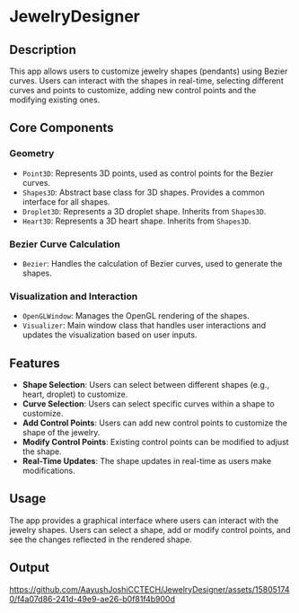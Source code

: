 # JewelryDesigner

## Description
This app allows users to customize jewelry shapes (pendants) using Bezier curves. Users can interact with the shapes in real-time, selecting different curves and points to customize, adding new control points and the modifying existing ones.

## Core Components

### Geometry
- `Point3D`: Represents 3D points, used as control points for the Bezier curves.
- `Shapes3D`: Abstract base class for 3D shapes. Provides a common interface for all shapes.
- `Droplet3D`: Represents a 3D droplet shape. Inherits from `Shapes3D`.
- `Heart3D`: Represents a 3D heart shape. Inherits from `Shapes3D`.

### Bezier Curve Calculation
- `Bezier`: Handles the calculation of Bezier curves, used to generate the shapes.

### Visualization and Interaction
- `OpenGLWindow`: Manages the OpenGL rendering of the shapes.
- `Visualizer`: Main window class that handles user interactions and updates the visualization based on user inputs.

## Features
- **Shape Selection**: Users can select between different shapes (e.g., heart, droplet) to customize.
- **Curve Selection**: Users can select specific curves within a shape to customize.
- **Add Control Points**: Users can add new control points to customize the shape of the jewelry.
- **Modify Control Points**: Existing control points can be modified to adjust the shape.
- **Real-Time Updates**: The shape updates in real-time as users make modifications.

## Usage
The app provides a graphical interface where users can interact with the jewelry shapes. Users can select a shape, add or modify control points, and see the changes reflected in the rendered shape.

## Output

https://github.com/AayushJoshiCCTECH/JewelryDesigner/assets/158051740/f4a07d86-241d-49e9-ae26-b0f81f4b900d


